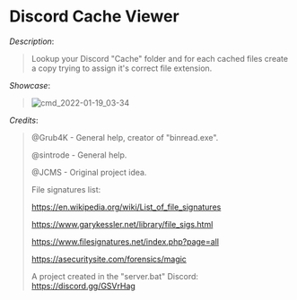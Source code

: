 # Discord Cache Viewer

*Description*:
> Lookup your Discord "Cache" folder and for each cached files create a copy trying to assign it's correct file extension.

*Showcase*:
> ![cmd_2022-01-19_03-34](https://user-images.githubusercontent.com/62464560/150054058-e3f8061a-0502-4032-93ee-26207897f8a1.png)

*Credits*:
> @Grub4K - General help, creator of "binread.exe".
> 
> @sintrode - General help.
> 
> @JCMS - Original project idea.
> 
> File signatures list:
> 
> https://en.wikipedia.org/wiki/List_of_file_signatures
> 
> https://www.garykessler.net/library/file_sigs.html
> 
> https://www.filesignatures.net/index.php?page=all
> 
> https://asecuritysite.com/forensics/magic
> 
> A project created in the "server.bat" Discord: https://discord.gg/GSVrHag
